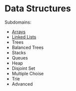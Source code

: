 # Data Structures

Subdomains:
- [Arrays](./arrays)
- [Linked Lists](./linked-lists)
- Trees
- Balanced Trees
- Stacks
- Queues
- Heap
- Disjoint Set
- Multiple Choise
- Trie
- Advanced
